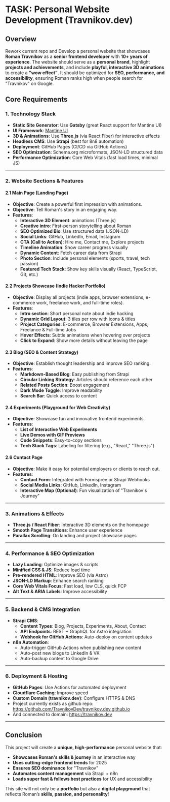 # TASK: Personal Website Development (Travnikov.dev)

## Overview
Rework current repo and Develop a personal website that showcases **Roman Travnikov** as a **senior frontend developer** with **10+ years of experience**. The website should serve as a **personal brand**, highlight **projects and achievements**, and include **playful, interactive 3D animations** to create a **"wow effect"**. It should be optimized for **SEO, performance, and accessibility**, ensuring Roman ranks high when people search for "Travnikov" on Google.

## Core Requirements

### 1. **Technology Stack**
- **Static Site Generator**: Use **Gatsby** (great React support for Mantine UI)
- **UI Framework**: [Mantine UI](https://mantine.dev/)
- **3D & Animations**: Use **Three.js** (via React Fiber) for interactive effects
- **Headless CMS**: Use **Strapi** (best for 8n8 automation)
- **Deployment**: GitHub Pages (CI/CD via GitHub Actions)
- **SEO Optimization**: Schema.org microformats, JSON-LD structured data
- **Performance Optimization**: Core Web Vitals (fast load times, minimal JS)

---

### 2. **Website Sections & Features**
#### **2.1 Main Page (Landing Page)**
- **Objective**: Create a powerful first impression with animations.
- **Objective**: Tell Roman's story in an engaging way.
- **Features**:
  - **Interactive 3D Element**: animations (Three.js)
  - **Creative intro**: First-person storytelling about Roman
  - **SEO Optimized Bio**: Use structured data (JSON-LD)
  - **Social Links**: GitHub, LinkedIn, Email, Instagram
  - **CTA (Call to Action)**: Hire me, Contact me, Explore projects
  - **Timeline Animation**: Show career progress visually
  - **Dynamic Content**: Fetch career data from Strapi
  - **Photo Section**: Include personal elements (sports, travel, tech passion)
  - **Featured Tech Stack**: Show key skills visually (React, TypeScript, Git, etc.)

#### **2.2 Projects Showcase (Indie Hacker Portfolio)**
- **Objective**: Display all projects (indie apps, browser extensions, e-commerce work, freelance work, and full-time roles).
- **Features**:
  - **Intro section**: Short personal note about indie hacking
  - **Dynamic Grid Layout**: 3 tiles per row with icons & titles
  - **Project Categories**: E-commerce, Browser Extensions, Apps, Freelance & Full-time Jobs
  - **Hover Effects**: Subtle animations when hovering over projects
  - **Click to Expand**: Show more details without leaving the page

#### **2.3 Blog (SEO & Content Strategy)**
- **Objective**: Establish thought leadership and improve SEO ranking.
- **Features**:
  - **Markdown-Based Blog**: Easy publishing from Strapi
  - **Circular Linking Strategy**: Articles should reference each other
  - **Related Posts Section**: Boost engagement
  - **Dark Mode Toggle**: Improve readability
  - **Search Bar**: Quick access to content

#### **2.4 Experiments (Playground for Web Creativity)**
- **Objective**: Showcase fun and innovative frontend experiments.
- **Features**:
  - **List of Interactive Web Experiments**
  - **Live Demos with GIF Previews**
  - **Code Snippets**: Easy-to-copy sections
  - **Tech Stack Tags**: Labeling for filtering (e.g., "React," "Three.js")

  
#### **2.6 Contact Page**
- **Objective**: Make it easy for potential employers or clients to reach out.
- **Features**:
  - **Contact Form**: Integrated with Formspree or Strapi Webhooks
  - **Social Media Links**: GitHub, LinkedIn, Instagram
  - **Interactive Map (Optional)**: Fun visualization of "Travnikov's Journey"
  
---

### 3. **Animations & Effects**
- **Three.js / React Fiber**: Interactive 3D elements on the homepage
- **Smooth Page Transitions**: Enhance user experience
- **Parallax Scrolling**: On landing and project showcase pages

---

### 4. **Performance & SEO Optimization**
- **Lazy Loading**: Optimize images & scripts
- **Minified CSS & JS**: Reduce load time
- **Pre-rendered HTML**: Improve SEO (via Astro)
- **JSON-LD Markup**: Enhance search ranking
- **Core Web Vitals Focus**: Fast load, low CLS, quick FCP
- **Alt Text & ARIA Labels**: Improve accessibility

---

### 5. **Backend & CMS Integration**
- **Strapi CMS**:
  - **Content Types**: Blog, Projects, Experiments, About, Contact
  - **API Endpoints**: REST + GraphQL for Astro integration
  - **Webhook for GitHub Actions**: Auto-deploy on content updates
- **n8n Automation**:
  - Auto-trigger GitHub Actions when publishing new content
  - Auto-post new blogs to LinkedIn & VK
  - Auto-backup content to Google Drive

---

### 6. **Deployment & Hosting**
- **GitHub Pages**: Use Actions for automated deployment
- **Cloudflare Caching**: Improve speed
- **Custom Domain (travnikov.dev)**: Configure HTTPS & DNS
- Project currently exists as github repo: https://github.com/TravnikovDev/travnikov.dev.github.io
- And connected to domain: https://travnikov.dev

---

## Conclusion
This project will create a **unique, high-performance** personal website that:
- **Showcases Roman's skills & journey** in an interactive way
- **Uses cutting-edge frontend trends** for 2025
- **Ensures SEO dominance** for "Travnikov"
- **Automates content management** via Strapi + n8n
- **Loads super fast & follows best practices** for UX and accessibility

This site will not only be a **portfolio** but also a **digital playground** that reflects Roman’s **skills, passion, and personality**!